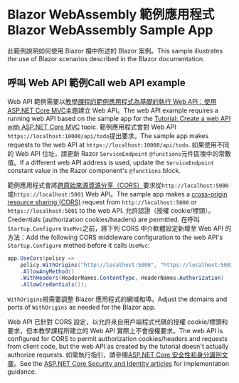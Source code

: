 # <a name="blazor-webassembly-sample-app"></a><span data-ttu-id="1d5f1-101">Blazor WebAssembly 範例應用程式</span><span class="sxs-lookup"><span data-stu-id="1d5f1-101">Blazor WebAssembly Sample App</span></span>

<span data-ttu-id="1d5f1-102">此範例說明如何使用 Blazor 檔中所述的 Blazor 案例。</span><span class="sxs-lookup"><span data-stu-id="1d5f1-102">This sample illustrates the use of Blazor scenarios described in the Blazor documentation.</span></span>

## <a name="call-web-api-example"></a><span data-ttu-id="1d5f1-103">呼叫 Web API 範例</span><span class="sxs-lookup"><span data-stu-id="1d5f1-103">Call web API example</span></span>

<span data-ttu-id="1d5f1-104">Web API 範例需要以<a href="https://docs.microsoft.com/aspnet/core/tutorials/first-web-api">教學課程的範例應用程式為基礎的執行 Web API：使用 ASP.NET Core MVC</a>主題建立 Web API。</span><span class="sxs-lookup"><span data-stu-id="1d5f1-104">The web API example requires a running web API based on the sample app for the <a href="https://docs.microsoft.com/aspnet/core/tutorials/first-web-api">Tutorial: Create a web API with ASP.NET Core MVC</a> topic.</span></span> <span data-ttu-id="1d5f1-105">範例應用程式會對 Web API `https://localhost:10000/api/todo`提出要求。</span><span class="sxs-lookup"><span data-stu-id="1d5f1-105">The sample app makes requests to the web API at `https://localhost:10000/api/todo`.</span></span> <span data-ttu-id="1d5f1-106">如果使用不同的 Web API 位址，請更新 Razor `ServiceEndpoint` `@functions`元件區塊中的常數值。</span><span class="sxs-lookup"><span data-stu-id="1d5f1-106">If a different web API address is used, update the `ServiceEndpoint` constant value in the Razor component's `@functions` block.</span></span></p>

<span data-ttu-id="1d5f1-107">範例應用程式會將<a href="https://docs.microsoft.com/aspnet/core/security/cors">跨原始來源資源分享（CORS）</a>要求從`http://localhost:5000`或`https://localhost:5001` Web API。</span><span class="sxs-lookup"><span data-stu-id="1d5f1-107">The sample app makes a <a href="https://docs.microsoft.com/aspnet/core/security/cors">cross-origin resource sharing (CORS)</a> request from `http://localhost:5000` or `https://localhost:5001` to the web API.</span></span> <span data-ttu-id="1d5f1-108">允許認證（授權 cookie/標頭）。</span><span class="sxs-lookup"><span data-stu-id="1d5f1-108">Credentials (authorization cookies/headers) are permitted.</span></span> <span data-ttu-id="1d5f1-109">在呼叫`Startup.Configure` `UseMvc`之前，將下列 CORS 中介軟體設定新增至 Web API 的方法：</span><span class="sxs-lookup"><span data-stu-id="1d5f1-109">Add the following CORS middleware configuration to the web API's `Startup.Configure` method before it calls `UseMvc`:</span></span></p>

```csharp
app.UseCors(policy => 
    policy.WithOrigins("http://localhost:5000", "https://localhost:5001")
    .AllowAnyMethod()
    .WithHeaders(HeaderNames.ContentType, HeaderNames.Authorization)
    .AllowCredentials());
```

<span data-ttu-id="1d5f1-110">`WithOrigins`視需要調整 Blazor 應用程式的網域和埠。</span><span class="sxs-lookup"><span data-stu-id="1d5f1-110">Adjust the domains and ports of `WithOrigins` as needed for the Blazor app.</span></span>

<span data-ttu-id="1d5f1-111">Web API 已針對 CORS 設定，以允許來自用戶端程式代碼的授權 cookie/標頭和要求，但本教學課程所建立的 Web API 實際上不會授權要求。</span><span class="sxs-lookup"><span data-stu-id="1d5f1-111">The web API is configured for CORS to permit authorization cookies/headers and requests from client code, but the web API as created by the tutorial doesn't actually authorize requests.</span></span> <span data-ttu-id="1d5f1-112">如需執行指引，請參閱<a href="https://docs.microsoft.com/aspnet/core/security/">ASP.NET Core 安全性和身分識別文章</a>。</span><span class="sxs-lookup"><span data-stu-id="1d5f1-112">See the <a href="https://docs.microsoft.com/aspnet/core/security/">ASP.NET Core Security and Identity articles</a> for implementation guidance.</span></span>
